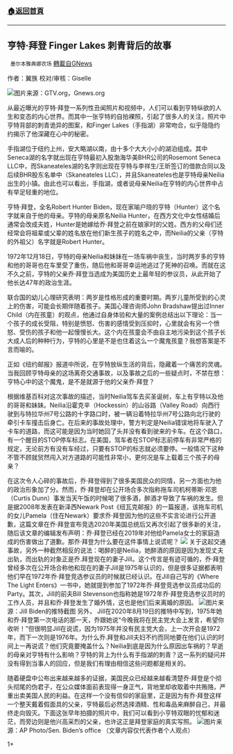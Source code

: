 ###  [:house:返回首頁](https://github.com/ourhimalayas/txt)
---

## 亨特·拜登 Finger Lakes 刺青背后的故事
` 墨尔本雅典娜农场` [轉載自GNews](https://gnews.org/zh-hans/506256/)

作者：翼族
校对/审核：Giselle

![]()![](https://gnews-media-offload.s3.amazonaws.com/wp-content/uploads/2020/10/30183334/Picture38.png)图片来源：GTV.org，Gnews.org

从最近曝光的亨特·拜登一系列性丑闻照片和视频中，人们可以看到亨特纵欲的人生和变态的内心世界。而其中一张亨特的自拍裸照，引起了很多人的关注，照片中亨特背部的刺青诡异的图案，和Finger Lakes（手指湖）非常吻合，似乎隐隐约约揭示了他深藏在心中的秘密。

手指湖位于纽约上州，安大略湖以南，由十多个大大小小的湖泊组成。其中Seneca湖的名字就出现在亨特最初入股渤海华美BHR公司的Rosemont Seneca LLC中，而Skaneateles湖的名字则出现在亨特与李祥生/王昕签订的借款合同以及后续BHR股东名单中（Skaneateles LLC），并且Skaneateles也是亨特母亲Neilia出生的小镇。由此也可以看出，手指湖，或者说母亲Neilia在亨特的内心世界中占有举足轻重的地位。

亨特·拜登，全名Robert Hunter Biden，现在家喻户晓的亨特（Hunter）这个名字就来自于他的母亲。亨特的母亲原名Neilia Hunter，在西方文化中女性结婚后通常会改成夫姓，Hunter是她嫁给乔·拜登之前在娘家时的父姓。西方的父母们还经常会将祖辈或父辈的姓名放在他们新生孩子的姓名之中，而Neilia的父亲（亨特的外祖父）名字就是Robert Hunter。

1972年12月18日，亨特的母亲Neilia和妹妹在一场车祸中丧生，当时两岁多的亨特和他的哥哥也在车里受了重伤，随后他和哥哥幸运地逃过了死神的召唤。而就在这不久之前，亨特的父亲乔·拜登当选成为美国历史上最年轻的参议员，从此开始了他长达47年的政治生涯。

联合国的幼儿心理研究表明：两岁是性格形成的重要时期。两岁儿童所受到的心灵上的伤害，可能会长期伴随着孩子。美国心理咨询师John Bradshaw提出过Inner Child（内在孩童）的观点，他通过自身体验和大量的案例总结出以下理论：当一个孩子的成长受阻，特别是愤怒、伤害的感情受到压抑时，心里就会有另一个愤怒、受伤的孩子和他一起慢慢长大。这个内在孩童会不由自主地污染到这个孩子长大成人后的种种行为，亨特的心里是不是也住着这么一个魔鬼孩童？我想答案是不言而喻的。

正如《纽约邮报》报道中所说，在亨特放纵生活的背后，隐藏着一个痛苦的灵魂。当我回顾亨特母亲的这场离奇交通事故，以及事故之后的一些疑点时，不禁在想：亨特心中的这个魔鬼，是不是就源于他的父亲乔·拜登？

根据维基百科对这次事故的描述，当时Neilia驾车去买圣诞树，车上有亨特以及他的哥哥和妹妹。Neilia沿霍克辛（Hockessin）的山谷路（Valley Road）向西行驶到与特拉华州7号公路的十字路口时，被一辆沿着特拉华州7号公路向北行驶的牵引卡车撞击后身亡。在后来的事故处理中，警方判定是Neilia错误地将车驶入了卡车的道路，而这可能是因为当时她回了头并没有看到驶来的卡车。在这个路口，有一个醒目的STOP停车标志。在美国，驾车者在STOP标志前停车有非常严格的规定，无论前方有没有车经过，只要有STOP的标志就必须要停。一般情况下这种不管不顾就贸然闯入对方道路的可能性非常小，更何况是车上载着三个孩子的母亲？

在这次令人心碎的事故后，乔·拜登得到了很多美国民众的同情，另一方面也为他的政治形象加了分。然而，乔·拜登却在公开场合多次指称拖车司机柯蒂斯·邓恩（Curtis Dunn）事发当天午饭的时候喝了很多酒，醉酒才导致了车祸的发生。但是据2008年发表在新泽西Newark Post《纽瓦克邮报》的一篇报道，该拖车司机的女儿Pamela（住在Newark）要求乔·拜登因为他的这些不实言论进行公开道歉，这篇文章在乔·拜登宣布竞选2020年美国总统后又再次引起了很多新的关注，随后该文章的编辑发布声明：乔·拜登已经在2019年对他给Pamela女士的家庭造成的伤害做出了道歉。那乔·拜登为什么要在这件事情上说谎呢？
![]()![](https://gnews-media-offload.s3.amazonaws.com/wp-content/uploads/2020/10/30183618/Picture39.png)
关于这起交通事故，另外一种截然相反的说法：喝醉的是Neilia，她醉酒的原因是因为发现丈夫出轨，而出轨的对象正是乔.拜登现在的妻子Jill。这个传言是有迹可循的，乔·拜登曾经多次在公开场合称他和现在的妻子Jill是1975年认识的，但是很多证据都表明他们早在1972年乔·拜登竞选参议员的时候就已经认识。在Jill自己写的《Where The Light Enters》一书中，她就提到参加了1972年乔·拜登竞选参议员成功后的Party。其次，Jill的前夫Bill Stevenson也指称她是1972年乔·拜登竞选参议员时的工作人员，并且和乔·拜登发生了婚外情，这也是他们后来离婚的原因。
![]()![](https://gnews-media-offload.s3.amazonaws.com/wp-content/uploads/2020/10/30183644/Picture40.png)图片来源：Jill Biden的推特截图
另外， Jill在2020年8月19日的推特中写到，1975年她和乔·拜登第一次电话的那一天，乔跟她说“今晚我将在民主党大会上发言，希望你收听！”但很明显Jill在说谎，因为1975年并没有民主党大会，上一次开会是1972年，而下一次则是1976年。为什么乔.拜登和Jill夫妇不约而同地要在他们认识的时间上一再说谎？他们究竟要掩盖什么？Neilia到底是因为什么原因出车祸的？早逝的母亲对亨特有什么影响？亨特的背上为什么有手指湖的刺青？这一系列的疑问并没有得到当事人的回应，但是我们有理由相信这些问题都是相关的。

随着硬盘中公布出来越来越多的证据，美国民众已经越来越看清楚乔·拜登是个彻头彻尾的伪君子，在公众媒体面前表现得一身正气，背地里却收取着中共贿赂，严重出卖美国人民的利益。在这样一个没有信仰的家庭里，正是因为有乔·拜登这样一个整天戴着假面具的父亲，亨特最后必然选择酒精、性和毒品来麻醉自己，并最终走向毁灭。下面这张早年拍摄的照片中，我们可以看到小亨特双眼的忧郁和迷茫，而旁边则是他兴高采烈的父亲，也许这正是拜登家庭的真实写照。
![]()![](https://gnews-media-offload.s3.amazonaws.com/wp-content/uploads/2020/10/30183752/Picture41.png)图片来源：AP Photo/Sen. Biden’s office
（文章内容仅代表作者个人观点）

1+
